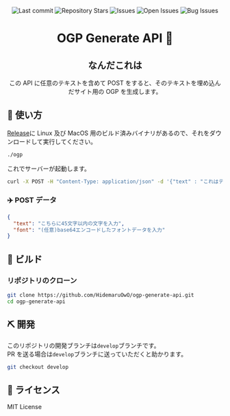 <div align="center">

![Last commit](https://img.shields.io/github/last-commit/HidemaruOwO/ogp-generate-api?style=flat-square)
![Repository Stars](https://img.shields.io/github/stars/HidemaruOwO/ogp-generate-api?style=flat-square)
![Issues](https://img.shields.io/github/issues/HidemaruOwO/ogp-generate-api?style=flat-square)
![Open Issues](https://img.shields.io/github/issues-raw/HidemaruOwO/ogp-generate-api?style=flat-square)
![Bug Issues](https://img.shields.io/github/issues/HidemaruOwO/ogp-generate-api/bug?style=flat-square)

# OGP Generate API 🔖

## なんだこれは

この API に任意のテキストを含めて POST をすると、そのテキストを埋め込んだサイト用の OGP を生成します。

</div>

## 🚀 使い方

[Release](/release)に Linux 及び MacOS 用のビルド済みバイナリがあるので、それをダウンロードして実行してください。

```bash
./ogp
```

これでサーバーが起動します。

```bash
curl -X POST -H "Content-Type: application/json" -d '{"text" : "これはテストです"}' http://127.0.0.1:3090/generate
```

### ✈️ POST データ

```json
{
  "text": "こちらに45文字以内の文字を入力",
  "font": "(任意)base64エンコードしたフォントデータを入力"
}
```

## 💨 ビルド

### リポジトリのクローン

```bash
git clone https://github.com/HidemaruOwO/ogp-generate-api.git
cd ogp-generate-api
```

## ⛏️ 開発

このリポジトリの開発ブランチは`develop`ブランチです。<br/>
PR を送る場合は`develop`ブランチに送っていただくと助かります。

```bash
git checkout develop
```

## 📜 ライセンス

MIT License
